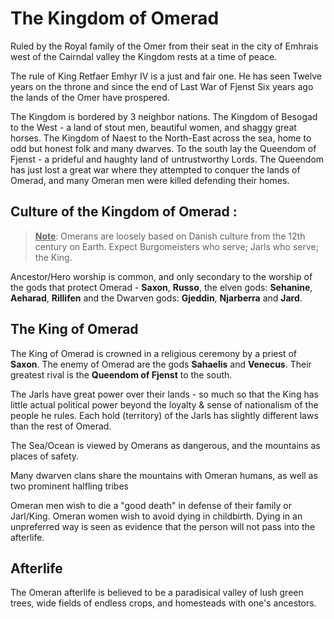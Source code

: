 # The Kingdom of Omerad 

Ruled by the Royal family of the Omer from their seat in the city of Emhrais west of the Cairndal valley the Kingdom rests at a time of peace. 

The rule of King Retfaer Emhyr IV is a just and fair one. He has seen Twelve years on the throne and since the end of Last War of Fjenst Six years ago the lands of the Omer have prospered. 

The Kingdom is bordered by 3 neighbor nations. The Kingdom of Besogad to the West - a land of stout men, beautiful women, and shaggy great horses. The Kingdom of Naest to the North-East across the sea, home to odd but honest folk and many dwarves.  To the south lay the Queendom of Fjenst - a prideful and haughty land of untrustworthy Lords. The Queendom has just lost a great war where they attempted to conquer the lands of Omerad, and many Omeran men were killed defending their homes. 

## Culture of the Kingdom of Omerad : 

> <u><b>Note</b></u>: Omerans are loosely based on Danish culture from the 12th century on Earth. Expect Burgomeisters who serve; Jarls who serve; the King. 


Ancestor/Hero worship is common, and only secondary to the worship of the gods that protect Omerad - **Saxon**, **Russo**, the elven gods: **Sehanine**, **Aeharad**, **Rillifen** and the Dwarven gods: **Gjeddin**, **Njarberra** and **Jard**. 

## The King of Omerad 
The King of Omerad is crowned in a religious ceremony by a priest of **Saxon**. The enemy of Omerad are the gods **Sahaelis** and **Venecus**.  Their greatest rival is the **Queendom of Fjenst** to the south. 

The Jarls have great power over their lands - so much so that the King has little actual political power beyond the loyalty & sense of nationalism of the people he rules. Each hold (territory) of the Jarls has slightly different laws than the rest of Omerad. 

The Sea/Ocean is viewed by Omerans as dangerous, and the mountains as places of safety. 

Many dwarven clans share the mountains with Omeran humans, as well as two prominent halfling tribes 

Omeran men wish to die a "good death" in defense of their family or Jarl/King. Omeran women wish to avoid dying in childbirth. Dying in an unpreferred way is seen as evidence that the person will not pass into the afterlife. 

## Afterlife

The Omeran afterlife is believed to be a paradisical valley of lush green trees, wide fields of endless crops, and homesteads with one's ancestors.